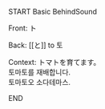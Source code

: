 START
Basic BehindSound

Front:
ト


Back:
[[と]] to 토


Context:
トマトを育てます。  
토마토를 재배합니다.  
토마토오 소다테마스.  
<!--ID: 1746522691961-->
END
